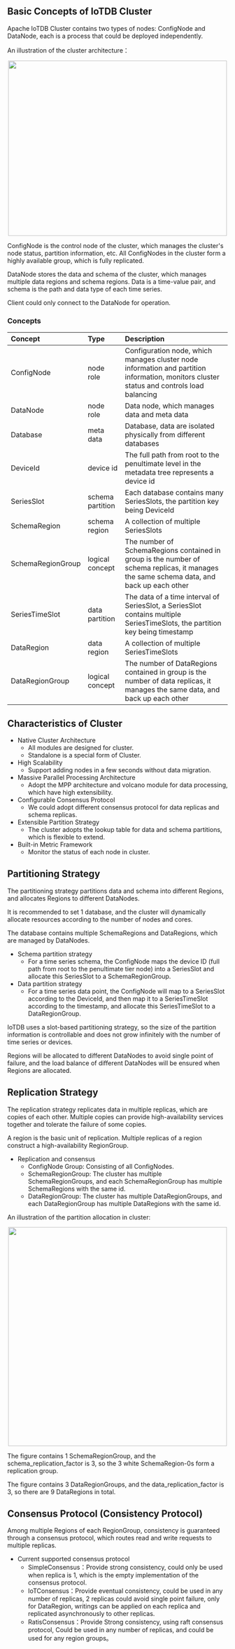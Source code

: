 <!--

```
Licensed to the Apache Software Foundation (ASF) under one
or more contributor license agreements.  See the NOTICE file
distributed with this work for additional information
regarding copyright ownership.  The ASF licenses this file
to you under the Apache License, Version 2.0 (the
"License"); you may not use this file except in compliance
with the License.  You may obtain a copy of the License at

    http://www.apache.org/licenses/LICENSE-2.0

Unless required by applicable law or agreed to in writing,
software distributed under the License is distributed on an
"AS IS" BASIS, WITHOUT WARRANTIES OR CONDITIONS OF ANY
KIND, either express or implied.  See the License for the
specific language governing permissions and limitations
under the License.
```

-->

## Basic Concepts of IoTDB Cluster

Apache IoTDB Cluster contains two types of nodes: ConfigNode and DataNode, each is a process that could be deployed independently.

An illustration of the cluster architecture：

<img style="width:100%; max-width:500px; max-height:400px; margin-left:auto; margin-right:auto; display:block;" src="https://github.com/apache/iotdb-bin-resources/blob/main/docs/UserGuide/Cluster/Architecture.png?raw=true">

ConfigNode is the control node of the cluster, which manages the cluster's node status, partition information, etc. All ConfigNodes in the cluster form a highly available group, which is fully replicated.

DataNode stores the data and schema of the cluster, which manages multiple data regions and schema regions. Data is a time-value pair, and schema is the path and data type of each time series.

Client could only connect to the DataNode for operation.

### Concepts

| Concept           | Type                             | Description                                                                                                                                 |
|:------------------|:---------------------------------|:--------------------------------------------------------------------------------------------------------------------------------------------|
| ConfigNode        | node role                        | Configuration node, which manages cluster node information and partition information, monitors cluster status and controls load balancing   |
| DataNode          | node role                        | Data node, which manages data and meta data                                                                                                 |
| Database          | meta data                        | Database, data are isolated physically from different databases                                                                             |
| DeviceId          | device id                        | The full path from root to the penultimate level in the metadata tree represents a device id                                                |
| SeriesSlot        | schema partition                 | Each database contains many SeriesSlots, the partition key being DeviceId                                                                   |
| SchemaRegion      | schema region                    | A collection of multiple SeriesSlots                                                                                                        |
| SchemaRegionGroup | logical concept                  | The number of SchemaRegions contained in group is the number of schema replicas, it manages the same schema data, and back up each other    |
| SeriesTimeSlot    | data partition                   | The data of a time interval of SeriesSlot, a SeriesSlot contains multiple SeriesTimeSlots, the partition key being timestamp                |
| DataRegion        | data region                      | A collection of multiple SeriesTimeSlots                                                                                                    |
| DataRegionGroup   | logical concept                  | The number of DataRegions contained in group is the number of data replicas, it manages the same data, and back up each other               |

## Characteristics of Cluster

* Native Cluster Architecture
    * All modules are designed for cluster.
    * Standalone is a special form of Cluster.
* High Scalability
    * Support adding nodes in a few seconds without data migration.
* Massive Parallel Processing Architecture
    * Adopt the MPP architecture and volcano module for data processing, which have high extensibility.
* Configurable Consensus Protocol
    * We could adopt different consensus protocol for data replicas and schema replicas.
* Extensible Partition Strategy
    * The cluster adopts the lookup table for data and schema partitions, which is flexible to extend.
* Built-in Metric Framework
    * Monitor the status of each node in cluster.

## Partitioning Strategy

The partitioning strategy partitions data and schema into different Regions, and allocates Regions to different DataNodes.

It is recommended to set 1 database, and the cluster will dynamically allocate resources according to the number of nodes and cores.

The database contains multiple SchemaRegions and DataRegions, which are managed by DataNodes.

* Schema partition strategy 
    * For a time series schema, the ConfigNode maps the device ID (full path from root to the penultimate tier node) into a SeriesSlot and allocate this SeriesSlot to a SchemaRegionGroup.
* Data partition strategy
    * For a time series data point, the ConfigNode will map to a SeriesSlot according to the DeviceId, and then map it to a SeriesTimeSlot according to the timestamp, and allocate this SeriesTimeSlot to a DataRegionGroup.
  
IoTDB uses a slot-based partitioning strategy, so the size of the partition information is controllable and does not grow infinitely with the number of time series or devices.

Regions will be allocated to different DataNodes to avoid single point of failure, and the load balance of different DataNodes will be ensured when Regions are allocated.

## Replication Strategy

The replication strategy replicates data in multiple replicas, which are copies of each other. Multiple copies can provide high-availability services together and tolerate the failure of some copies.

A region is the basic unit of replication. Multiple replicas of a region construct a high-availability RegionGroup.

* Replication and consensus
  * ConfigNode Group: Consisting of all ConfigNodes.
  * SchemaRegionGroup: The cluster has multiple SchemaRegionGroups, and each SchemaRegionGroup has multiple SchemaRegions with the same id.
  * DataRegionGroup: The cluster has multiple DataRegionGroups, and each DataRegionGroup has multiple DataRegions with the same id.

An illustration of the partition allocation in cluster:

<img style="width:100%; max-width:500px; max-height:500px; margin-left:auto; margin-right:auto; display:block;" src="https://github.com/apache/iotdb-bin-resources/blob/main/docs/UserGuide/Cluster/Data-Partition.png?raw=true">

The figure contains 1 SchemaRegionGroup, and the schema_replication_factor is 3, so the 3 white SchemaRegion-0s form a replication group.

The figure contains 3 DataRegionGroups, and the data_replication_factor is 3, so there are 9 DataRegions in total.

## Consensus Protocol (Consistency Protocol)

Among multiple Regions of each RegionGroup, consistency is guaranteed through a consensus protocol, which routes read and write requests to multiple replicas.

* Current supported consensus protocol
  * SimpleConsensus：Provide strong consistency, could only be used when replica is 1, which is the empty implementation of the consensus protocol.
  * IoTConsensus：Provide eventual consistency, could be used in any number of replicas, 2 replicas could avoid single point failure, only for DataRegion, writings can be applied on each replica and replicated asynchronously to other replicas.
  * RatisConsensus：Provide Strong consistency, using raft consensus protocol, Could be used in any number of replicas, and could be used for any region groups。

